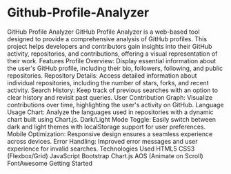 # Github-Profile-Analyzer
GitHub Profile Analyzer GitHub Profile Analyzer is a web-based tool designed to provide a comprehensive analysis of GitHub profiles. This project helps developers and contributors gain insights into their GitHub activity, repositories, and contributions, offering a visual representation of their work.
Features
Profile Overview: Display essential information about the user's GitHub profile, including their bio, followers, following, and public repositories.
Repository Details: Access detailed information about individual repositories, including the number of stars, forks, and recent activity.
Search History: Keep track of previous searches with an option to clear history and revisit past queries.
User Contribution Graph: Visualize contributions over time, highlighting the user's activity on GitHub.
Language Usage Chart: Analyze the languages used in repositories with a dynamic chart built using Chart.js.
Dark/Light Mode Toggle: Easily switch between dark and light themes with localStorage support for user preferences.
Mobile Optimization: Responsive design ensures a seamless experience across devices.
Error Handling: Improved error messages and user experience for invalid searches.
Technologies Used
HTML5
CSS3 (Flexbox/Grid)
JavaScript
Bootstrap
Chart.js
AOS (Animate on Scroll)
FontAwesome
Getting Started

